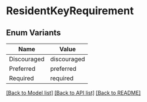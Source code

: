 # ResidentKeyRequirement

## Enum Variants

| Name | Value |
|---- | -----|
| Discouraged | discouraged |
| Preferred | preferred |
| Required | required |


[[Back to Model list]](../README.md#documentation-for-models) [[Back to API list]](../README.md#documentation-for-api-endpoints) [[Back to README]](../README.md)


